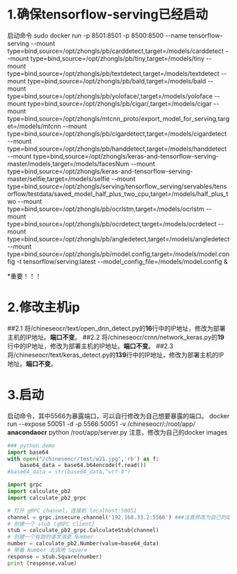 # 1.确保tensorflow-serving已经启动
启动命令
sudo docker run -p 8501:8501 -p 8500:8500  --name tensorflow-serving --mount type=bind,source=/opt/zhongls/pb/carddetect,target=/models/carddetect --mount type=bind,source=/opt/zhongls/pb/tiny,target=/models/tiny --mount type=bind,source=/opt/zhongls/pb/textdetect,target=/models/textdetect --mount type=bind,source=/opt/zhongls/pb/bald,target=/models/bald --mount type=bind,source=/opt/zhongls/pb/yoloface/,target=/models/yoloface --mount type=bind,source=/opt/zhongls/pb/cigar/,target=/models/cigar --mount type=bind,source=/opt/zhongls/mtcnn_proto/export_model_for_serving,target=/models/mtcnn --mount type=bind,source=/opt/zhongls/pb/cigardetect,target=/models/cigardetect --mount type=bind,source=/opt/zhongls/pb/handdetect,target=/models/handdetect --mount type=bind,source=/opt/zhongls/keras-and-tensorflow-serving-master/models,target=/models/facesNum --mount type=bind,source=/opt/zhongls/keras-and-tensorflow-serving-master/selfie,target=/models/selfie --mount type=bind,source=/opt/zhongls/serving/tensorflow_serving/servables/tensorflow/testdata/saved_model_half_plus_two_cpu,target=/models/half_plus_two --mount type=bind,source=/opt/zhongls/pb/ocrlstm,target=/models/ocrlstm --mount type=bind,source=/opt/zhongls/pb/ocrdetect,target=/models/ocrdetect --mount type=bind,source=/opt/zhongls/pb/angledetect,target=/models/angledetect --mount type=bind,source=/opt/zhongls/pb/model.config,target=/models/model.config -t tensorflow/serving:latest --model_config_file=/models/model.config &

*重要！！！
# 2.修改主机ip

##2.1 将/chineseocr/text/open_dnn_detect.py的**16**行中的IP地址，修改为部署主机的IP地址。**端口不变**。
##2.2 将/chineseocr/crnn/network_keras.py的**19**行中的IP地址，修改为部署主机的IP地址。**端口不变**。
##2.3 将/chineseocr/text/keras_detect.py的**139**行中的IP地址，修改为部署主机的IP地址。**端口不变**。

# 3.启动
启动命令，其中5566为暴露端口，可以自行修改为自己想要暴露的端口。
docker run --expose 50051 -d -p 5566:50051  -v /chineseocr/:/root/app/ **anacondaocr** python  /root/app/server.py
注意，修改为自己的docker images 

```python
### python demo
import base64
with open("/chineseocr/test/w21.jpg",'rb') as f:
    base64_data = base64.b64encode(f.read())
#base64_data = str(base64_data,"utf-8")

import grpc
import calculate_pb2
import calculate_pb2_grpc

# 打开 gRPC channel，连接到 localhost:50051
channel = grpc.insecure_channel('192.168.33.2:5566') ###注意修改为自己的端口
# 创建一个 stub (gRPC client)
stub = calculate_pb2_grpc.CalculateStub(channel)
# 创建一个有效的请求消息 Number
number = calculate_pb2.Number(value=base64_data)
# 带着 Number 去调用 Square
response = stub.Square(number)
print (response.value)
```
